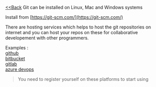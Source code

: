 [<<Back](index.md)
Git can be installed on Linux, Mac and Windows systems

Install from [https://git-scm.com/](https://git-scm.com/)

There are hosting services which helps to host the git repositories on internet and you can host your repos on these for collaborative developement with other programmers. 

Examples :   
[github](https://github.com)  
[bitbucket](https://bitbucket.org)  
[gitlab](https://about.gitlab.com)  
[azure devops](https://dev.azure.com)  

> You need to register yourself on these platforms to start using 

